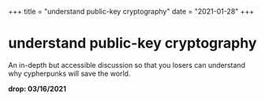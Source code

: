 +++
title = "understand public-key cryptography"
date = "2021-01-28"
+++



# understand public-key cryptography

An in-depth but accessible discussion so that you losers can understand why cypherpunks will save the world.

**drop: 03/16/2021**